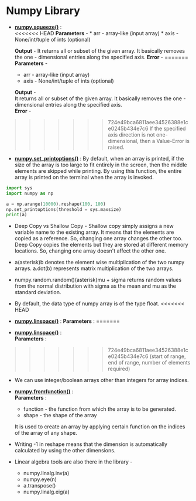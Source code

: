# Numpy Library

 * **[numpy.squeeze()](https://www.geeksforgeeks.org/numpy-squeeze-in-python/)** :  
<<<<<<< HEAD
   **Parameters** - 
   		* arr - array-like (input array)
   		* axis - None/int/tuple of ints (optional)

   	**Output** - 
   	It returns all or subset of the given array. It basically removes the one - dimensional entries along the specified axis.
   	**Error** - 
=======
   **Parameters** -   
    * arr - array-like (input array)
   	* axis - None/int/tuple of ints (optional)

   	**Output** -   
   	It returns all or subset of the given array. It basically removes the one - dimensional entries along the specified axis.  
   	**Error** -   
>>>>>>> 724e49bca6811aee34526388e1ce0245b434e7c6
   	If the specified axis direction is not one-dimensional, then a Value-Error is raised. 

 * **[numpy.set_printoptions()]()** :
 	By default, when an array is printed, if the size of the array is too large to fit entirely in the screen, then the middle elements are skipped while printing. By using this function, the entire array is printed on the terminal when the array is invoked.
 
 ``` python
import sys
import numpy as np 

a = np.arange(10000).reshape(100, 100)
np.set_printoptions(threshold = sys.maxsize)
print(a)
 ```

 * Deep Copy vs Shallow Copy - 
  	Shallow copy simply assigns a new variable name to the existing array. It means that the elements are copied as a reference. So, changing one array changes the other too.
  	Deep Copy copies the elements but they are stored at different memory locations. So, changing one array doesn't affect the other one.

 * a(asterisk)b denotes the element wise multiplication of the two numpy arrays.
   a.dot(b) represents matrix multiplication of the two arrays.

 * numpy.random.random()(asterisk)mu + sigma returns random values from the normal distribution with sigma as the mean and mu as the standard deviation.
 * By default, the data type of numpy array is of the type float.
<<<<<<< HEAD
 * **[numpy.linspace()](https://www.geeksforgeeks.org/numpy-linspace-python/)** :
   **Parameters** :
=======
 * **[numpy.linspace()](https://www.geeksforgeeks.org/numpy-linspace-python/)** :  
   **Parameters** :  
>>>>>>> 724e49bca6811aee34526388e1ce0245b434e7c6
   		(start of range, end of range, number of elements required)

 * We can use integer/boolean arrays other than integers for array indices.
 * **[numpy.fromfunction()](https://docs.scipy.org/doc/numpy/reference/generated/numpy.fromfunction.html)** :  
   **Parameters** :  
   	* function - the function from which the array is to be generated.
   	* shape - the shape of the array

   	It is used to create an array by applying certain function on the indices of the array of any shape.

 * Writing -1 in reshape means that the dimension is automatically calculated by using the other dimensions.

 * Linear algebra tools are also there in the library -
 	* numpy.linalg.inv(a)
 	* numpy.eye(n)
 	* a.transpose()
 	* numpy.linalg.eig(a)
